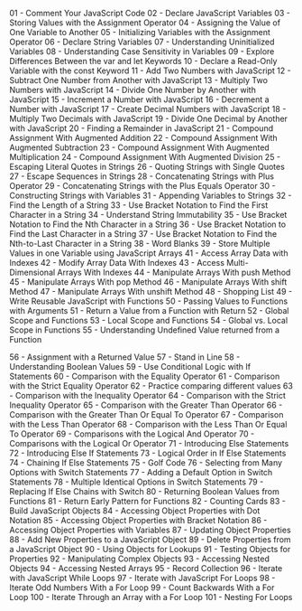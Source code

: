 01 - Comment Your JavaScript Code
02 - Declare JavaScript Variables
03 - Storing Values with the Assignment Operator
04 - Assigning the Value of One Variable to Another
05 - Initializing Variables with the Assignment Operator
06 - Declare String Variables
07 - Understanding Uninitialized Variables
08 - Understanding Case Sensitivity in Variables
09 - Explore Differences Between the var and let Keywords
10 - Declare a Read-Only Variable with the const Keyword
11 - Add Two Numbers with JavaScript
12 - Subtract One Number from Another with JavaScript
13 - Multiply Two Numbers with JavaScript
14 - Divide One Number by Another with JavaScript
15 - Increment a Number with JavaScript
16 - Decrement a Number with JavaScript
17 - Create Decimal Numbers with JavaScript
18 - Multiply Two Decimals with JavaScript
19 - Divide One Decimal by Another with JavaScript
20 - Finding a Remainder in JavaScript
21 - Compound Assignment With Augmented Addition
22 - Compound Assignment With Augmented Subtraction
23 - Compound Assignment With Augmented Multiplication
24 - Compound Assignment With Augmented Division
25 - Escaping Literal Quotes in Strings
26 - Quoting Strings with Single Quotes
27 -  Escape Sequences in Strings
28 - Concatenating Strings with Plus Operator
29 - Concatenating Strings with the Plus Equals Operator
30 - Constructing Strings with Variables
31 - Appending Variables to Strings
32 - Find the Length of a String
33 - Use Bracket Notation to Find the First Character in a String
34 - Understand String Immutability
35 - Use Bracket Notation to Find the Nth Character in a String
36 - Use Bracket Notation to Find the Last Character in a String
37 - Use Bracket Notation to Find the Nth-to-Last Character in a String
38 - Word Blanks
39 - Store Multiple Values in one Variable using JavaScript Arrays
41 - Access Array Data with Indexes
42 - Modify Array Data With Indexes
43 - Access Multi-Dimensional Arrays With Indexes
44 - Manipulate Arrays With push Method
45 - Manipulate Arrays With pop Method
46 - Manipulate Arrays With shift Method
47 - Manipulate Arrays With unshift Method
48 - Shopping List
49 - Write Reusable JavaScript with Functions
50 - Passing Values to Functions with Arguments
51 - Return a Value from a Function with Return
52 - Global Scope and Functions
53 - Local Scope and Functions
54 - Global vs. Local Scope in Functions
55 - Understanding Undefined Value returned from a Function

56 - Assignment with a Returned Value
57 - Stand in Line
58 - Understanding Boolean Values
59 - Use Conditional Logic with If Statements
60 - Comparison with the Equality Operator
61 - Comparison with the Strict Equality Operator
62 - Practice comparing different values
63 - Comparison with the Inequality Operator
64 - Comparison with the Strict Inequality Operator
65 - Comparison with the Greater Than Operator
66 - Comparison with the Greater Than Or Equal To Operator
67 - Comparison with the Less Than Operator
68 - Comparison with the Less Than Or Equal To Operator
69 - Comparisons with the Logical And Operator
70 - Comparisons with the Logical Or Operator
71 - Introducing Else Statements
72 - Introducing Else If Statements
73 - Logical Order in If Else Statements
74 - Chaining If Else Statements
75 - Golf Code
76 - Selecting from Many Options with Switch Statements
77 - Adding a Default Option in Switch Statements
78 - Multiple Identical Options in Switch Statements
79 - Replacing If Else Chains with Switch
80 - Returning Boolean Values from Functions
81 - Return Early Pattern for Functions
82 - Counting Cards
83 - Build JavaScript Objects
84 - Accessing Object Properties with Dot Notation
85 - Accessing Object Properties with Bracket Notation
86 - Accessing Object Properties with Variables
87 - Updating Object Properties
88 - Add New Properties to a JavaScript Object
89 - Delete Properties from a JavaScript Object
90 - Using Objects for Lookups
91 - Testing Objects for Properties
92 - Manipulating Complex Objects
93 - Accessing Nested Objects
94 - Accessing Nested Arrays
95 - Record Collection
96 - Iterate with JavaScript While Loops
97 - Iterate with JavaScript For Loops
98 - Iterate Odd Numbers With a For Loop
99 - Count Backwards With a For Loop
100 - Iterate Through an Array with a For Loop
101 - Nesting For Loops